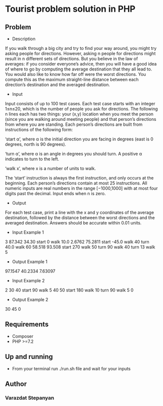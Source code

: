 # Tourist problem solution in PHP

## Problem

* Description

If you walk through a big city and try to find your way around, you might try asking people for directions.
However, asking n people for directions might result in n different sets of directions.
But you believe in the law of averages: if you consider everyone’s advice, then you will have a good idea of where to go by computing the average destination that they all lead to.
You would also like to know how far off were the worst directions.
You compute this as the maximum straight-line distance between each direction’s destination and the averaged destination.

* Input

Input consists of up to 100 test cases. Each test case starts with an integer 1≤n≤20, which is the number of people you ask for directions.
The following n lines each has two things: your (x,y) location when you meet the person (since you are walking around meeting people) and that person’s directions from where you are standing.
Each person’s directions are built from instructions of the following form:

‘start α’, where α is the initial direction you are facing in degrees (east is 0 degrees, north is 90 degrees).

‘turn α’, where α is an angle in degrees you should turn. A positive α indicates to turn to the left.

‘walk x’, where x is a number of units to walk.

The ‘start’ instruction is always the first instruction, and only occurs at the beginning.
Each person’s directions contain at most 25 instructions.
All numeric inputs are real numbers in the range [−1000,1000] with at most four digits past the decimal. Input ends when n is zero.

* Output

For each test case, print a line with the x and y coordinates of the average destination, followed by the distance between the worst directions and the averaged destination.
Answers should be accurate within 0.01 units.

* Input Example 1

3
87.342 34.30 start 0 walk 10.0
2.6762 75.2811 start -45.0 walk 40 turn 40.0 walk 60
58.518 93.508 start 270 walk 50 turn 90 walk 40 turn 13 walk 5

* Output Example 1

97.1547 40.2334 7.63097

* Input Example 2

2
30 40 start 90 walk 5
40 50 start 180 walk 10 turn 90 walk 5
0

* Output Example 2

30 45 0

## Requirements

* Composer
* PHP >=7.2

## Up and running

* From your terminal run ./run.sh file and wait for your inputs

## Author

### Varazdat Stepanyan